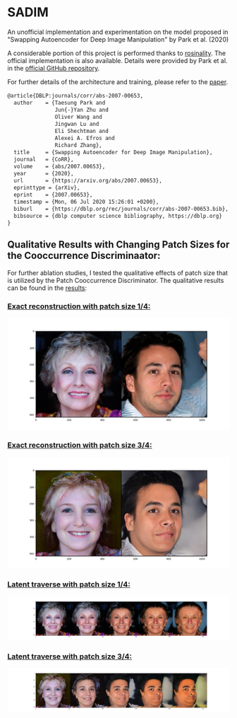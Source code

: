 # SADIM
An unofficial implementation and experimentation on the model proposed in "Swapping Autoencoder for Deep Image Manipulation" by Park et al. (2020)

A considerable portion of this project is performed thanks to [rosinality](https://github.com/rosinality/swapping-autoencoder-pytorch). The official implementation is also available. Details were provided by Park et al. in the [official GitHub repository](https://github.com/taesungp/swapping-autoencoder-pytorch).

For further details of the architecture and training, please refer to the [paper](https://arxiv.org/abs/2007.00653).
```
@article{DBLP:journals/corr/abs-2007-00653,
  author    = {Taesung Park and
               Jun{-}Yan Zhu and
               Oliver Wang and
               Jingwan Lu and
               Eli Shechtman and
               Alexei A. Efros and
               Richard Zhang},
  title     = {Swapping Autoencoder for Deep Image Manipulation},
  journal   = {CoRR},
  volume    = {abs/2007.00653},
  year      = {2020},
  url       = {https://arxiv.org/abs/2007.00653},
  eprinttype = {arXiv},
  eprint    = {2007.00653},
  timestamp = {Mon, 06 Jul 2020 15:26:01 +0200},
  biburl    = {https://dblp.org/rec/journals/corr/abs-2007-00653.bib},
  bibsource = {dblp computer science bibliography, https://dblp.org}
}
```

## Qualitative Results with Changing Patch Sizes for the Cooccurrence Discriminaator:
For further ablation studies, I tested the qualitative effects of patch size that is utilized by the Patch Cooccurrence Discriminator. The qualitative results can be found in the [results](https://github.com/erenovic/SADIM/tree/main/results):

### <ins>Exact reconstruction with patch size 1/4:</ins>
![Exact reconstruction with patch size 1/4](/results/exact_1_4.jpg)
### <ins>Exact reconstruction with patch size 3/4:</ins>
![Exact reconstruction with patch size 3/4](/results/exact_3_4.jpg)
### <ins>Latent traverse with patch size 1/4:</ins>
![Latent traverse with patch size 1/4](/results/traverse_1_4.jpg)
### <ins>Latent traverse with patch size 3/4:</ins>
![Latent traverse with patch size 3/4](/results/traverse_3_4.jpg)

